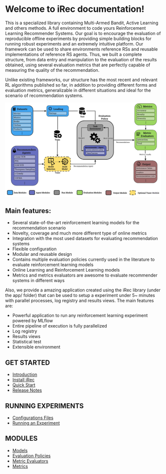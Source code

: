 # Welcome to iRec documentation!

This is a specialized library containing Multi-Armed Bandit, Active Learning and others methods. A full environment to code yours Reinforcement Learning Recommender Systems. Our goal is to encourage the evaluation of reproducible offline experiments by providing simple building blocks for running robust experiments and an extremely intuitive platform. Our framework can be used to share environments reference RSs and reusable implementations of reference RS agents. Thus, we built a complete structure, from data entry and manipulation to the evaluation of the results obtained, using several evaluation metrics that are perfectly capable of measuring the quality of the recommendation.

Unlike existing frameworks, our structure has the most recent and relevant RL algorithms published so far, in addition to providing different forms and evaluation metrics, generalizable in different situations and ideal for the scenario of recommendation systems.

![system schema](figures/IREC.jpg)

## Main features:

- Several state-of-the-art reinforcement learning models for the recommendation scenario
- Novelty, coverage and much more different type of online metrics
- Integration with the most used datasets for evaluating recommendation systems
- Flexible configuration
- Modular and reusable design
- Contains multiple evaluation policies currently used in the literature to evaluate reinforcement learning models
- Online Learning and Reinforcement Learning models
- Metrics and metrics evaluators are awesome to evaluate recommender systems in different ways

Also, we provide a amazing application created using the iRec library (under the app/ folder) that can be used to setup a experiment under 5~ minutes with parallel processes, log registry and results views. The main features are:

- Powerful application to run any reinforcement learning experiment powered by MLflow
- Entire pipeline of execution is fully parallelized
- Log registry
- Results views
- Statistical test
- Extensible environment

## GET STARTED

* [Introduction](guide/introduction.md)
* [Install iRec](guide/install_irec.md)
* [Quick Start](guide/quick_start.md)
* [Release Notes](guide/release_notes.md)

## RUNNING EXPERIMENTS

* [Configurations Files](run_exp/configuration_files.md)
* [Running an Experiment](run_exp/run_experiment.md)

## MODULES

* [Models](modules/models.md)
* [Evaluation Policies](modules/evaluation_policies.md)
* [Metric Evaluators](modules/metric_evaluators.md)
* [Metrics](modules/metrics.md)

<!-- 
## Commands

* `mkdocs new [dir-name]` - Create a new project.
* `mkdocs serve` - Start the live-reloading docs server.
* `mkdocs build` - Build the documentation site.
* `mkdocs -h` - Print help message and exit.

## Project layout

    mkdocs.yml    # The configuration file.
    docs/
        index.md  # The documentation homepage.
        ...       # Other markdown pages, images and other files.
 -->

